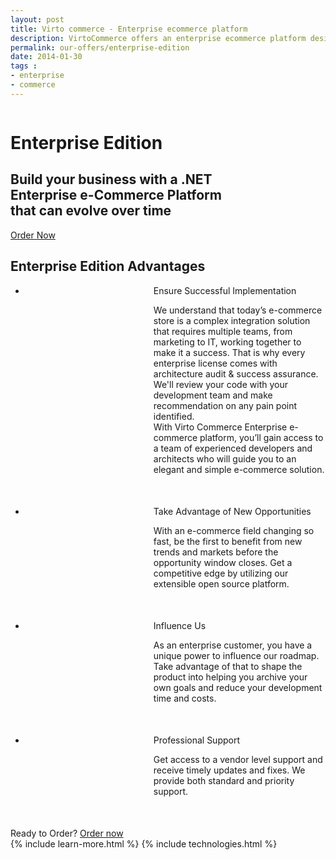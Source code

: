 ```yaml
---
layout: post
title: Virto commerce - Enterprise ecommerce platform
description: VirtoCommerce offers an enterprise ecommerce platform designed to expand sales with simple and exciting ecommerce solutions.
permalink: our-offers/enterprise-edition
date: 2014-01-30
tags : 
- enterprise
- commerce
---
```

<div class="slider">
	<img alt="" src="/Content/images/bg-enterprise.jpg" class="slider-bg">
	<div class="responsive">
		<div class="slider-info">
			<h1 class="slider-title">Enterprise Edition</h1>
			<h2 class="slider-descr">
				Build your business with a .NET <br /> 
				Enterprise e-Commerce Platform <br /> 
				that can evolve over time
			</h2>
			<a class="button fill" href="/contact-us">Order Now</a>
		</div>
	</div>
</div>
<article role="main" class="main">
	<!-- Proposal -->
	<div class="proposal __responsive">
		<h2 class="head-title">Enterprise Edition Advantages</h2>
		<ul class="list">
			<li class="list-item team" style="padding-left:205px; margin-bottom: 50px;">
				<div class="proposal-ico"></div>
				<p class="proposal-title">Ensure Successful Implementation</p>
				<p class="proposal-descr">
					We understand that today’s e-commerce store is a complex integration solution that requires multiple teams, 
					from marketing to IT, working together to make it a success. That is why every enterprise license comes with
					architecture audit & success assurance. We'll review your code with your development team and make recommendation
					on any pain point identified. 
					<br/>
					With Virto Commerce Enterprise e-commerce 
					platform, you’ll gain access to a team of experienced developers and architects who will guide you to an 
					elegant and simple e-commerce solution.
				</p>
			</li>
			<li class="list-item updates" style="padding-left:205px; margin-bottom: 50px;">
				<div class="proposal-ico"></div>
				<p class="proposal-title">Take Advantage of New Opportunities</p>
				<p class="proposal-descr">
					With an e-commerce field changing so fast, be the first to benefit from new trends and markets before the
					opportunity window closes. Get a competitive edge by utilizing our extensible open source platform.
				</p>
			</li>
			<li class="list-item dev" style="padding-left:205px; margin-bottom: 50px;">
				<div class="proposal-ico"></div>
				<p class="proposal-title">Influence Us</p>
				<p class="proposal-descr">
					As an enterprise customer, you have a unique power to influence our roadmap. Take advantage of that to shape 
					the product into helping you archive your own goals and reduce your development time and costs.
				</p>
			</li>
			<li class="list-item support" style="padding-left:205px; margin-bottom: 50px;">
				<div class="proposal-ico"></div>
				<p class="proposal-title">Professional Support</p>
				<p class="proposal-descr">
					Get access to a vendor level support and receive timely updates and fixes. We provide both standard and priority 
					support.
				</p>
			</li>
		</ul>
	</div>
	<div class="try-it">
		<span class="try-it-text">Ready to Order?</span> <a class="button fill" href="/contact-us">Order now</a>
	</div>
	{% include learn-more.html %}
	{% include technologies.html %}
</article>
